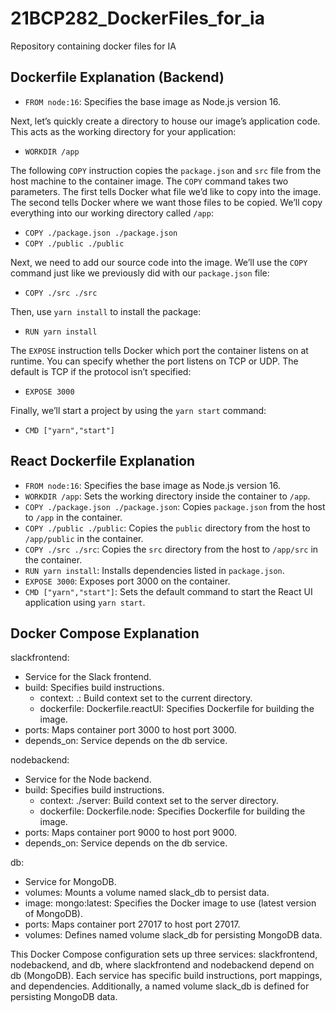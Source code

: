# 21BCP282_DockerFiles_for_ia
Repository containing docker files for IA 

	
## Dockerfile Explanation (Backend)

- `FROM node:16`: Specifies the base image as Node.js version 16.

Next, let’s quickly create a directory to house our image’s application code. This acts as the working directory for your application:

- `WORKDIR /app`

The following `COPY` instruction copies the `package.json` and `src` file from the host machine to the container image. The `COPY` command takes two parameters. The first tells Docker what file we’d like to copy into the image. The second tells Docker where we want those files to be copied. We’ll copy everything into our working directory called `/app`:

- `COPY ./package.json ./package.json`
- `COPY ./public ./public`

Next, we need to add our source code into the image. We’ll use the `COPY` command just like we previously did with our `package.json` file:

- `COPY ./src ./src`

Then, use `yarn install` to install the package:

- `RUN yarn install`

The `EXPOSE` instruction tells Docker which port the container listens on at runtime. You can specify whether the port listens on TCP or UDP. The default is TCP if the protocol isn’t specified:

- `EXPOSE 3000`

Finally, we’ll start a project by using the `yarn start` command:

- `CMD ["yarn","start"]`




## React Dockerfile Explanation

- `FROM node:16`: Specifies the base image as Node.js version 16.
- `WORKDIR /app`: Sets the working directory inside the container to `/app`.
- `COPY ./package.json ./package.json`: Copies `package.json` from the host to `/app` in the container.
- `COPY ./public ./public`: Copies the `public` directory from the host to `/app/public` in the container.
- `COPY ./src ./src`: Copies the `src` directory from the host to `/app/src` in the container.
- `RUN yarn install`: Installs dependencies listed in `package.json`.
- `EXPOSE 3000`: Exposes port 3000 on the container.
- `CMD ["yarn","start"]`: Sets the default command to start the React UI application using `yarn start`.




## Docker Compose Explanation


slackfrontend: 
  - Service for the Slack frontend.
  - build: Specifies build instructions.
    - context: .: Build context set to the current directory.
    - dockerfile: Dockerfile.reactUI: Specifies Dockerfile for building the image.
  - ports: Maps container port 3000 to host port 3000.
  - depends_on: Service depends on the db service.

nodebackend: 
  - Service for the Node backend.
  - build: Specifies build instructions.
    - context: ./server: Build context set to the server directory.
    - dockerfile: Dockerfile.node: Specifies Dockerfile for building the image.
  - ports: Maps container port 9000 to host port 9000.
  - depends_on: Service depends on the db service.

db: 
  - Service for MongoDB.
  - volumes: Mounts a volume named slack_db to persist data.
  - image: mongo:latest: Specifies the Docker image to use (latest version of MongoDB).
  - ports: Maps container port 27017 to host port 27017.
  - volumes: Defines named volume slack_db for persisting MongoDB data.

This Docker Compose configuration sets up three services: slackfrontend, nodebackend, and db, where slackfrontend and nodebackend depend on db (MongoDB). Each service has specific build instructions, port mappings, and dependencies. Additionally, a named volume slack_db is defined for persisting MongoDB data.

